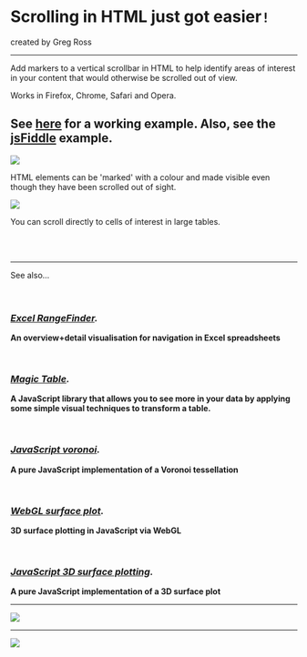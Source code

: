 # Scrolling in HTML just got easier`!` #

created by Greg Ross

---


Add markers to a vertical scrollbar in HTML to help identify areas of interest in your content that would otherwise be scrolled out of view.

Works in Firefox, Chrome, Safari and Opera.

## See [here](http://visi-scroll.googlecode.com/svn/trunk/example.html) for a working example. Also, see the [jsFiddle](http://jsfiddle.net/gregross/9vZ3f/) example. ##

[![](http://visi-scroll.googlecode.com/svn/trunk/images/1.png)](http://visi-scroll.googlecode.com/svn/trunk/example.html)

HTML elements can be 'marked' with a colour and made visible even though they have been scrolled out of sight.

[![](http://visi-scroll.googlecode.com/svn/trunk/images/2.png)](http://visi-scroll.googlecode.com/svn/trunk/example.html)

You can scroll directly to cells of interest in large tables.

<br>
<br>
<hr />

See also...<br>
<br>
<br>
<h3><i><b><a href='http://www.grvisualisation.50webs.com/excelrangefinder.html'>Excel RangeFinder</a>.</b></i></h3>

<b>An overview+detail visualisation for navigation in Excel spreadsheets</b>


<br>

<h3><i><b><a href='http://www.grvisualisation.50webs.com/'>Magic Table</a>.</b></i></h3>

<b>A JavaScript library that allows you to see more in your data by applying some simple visual techniques to transform a table.</b>

<br>

<h3><i><b><a href='http://www.grvisualisation.50webs.com/javascript_voronoi.html'>JavaScript voronoi</a>.</b></i></h3>

<b>A pure JavaScript implementation of a Voronoi tessellation</b>


<br>

<h3><i><b><a href='http://code.google.com/p/webgl-surface-plot/'>WebGL surface plot</a>.</b></i></h3>

<b>3D surface plotting in JavaScript via WebGL</b>


<br>

<h3><i><b><a href='http://code.google.com/p/javascript-surface-plot/'>JavaScript 3D surface plotting</a>.</b></i></h3>

<b>A pure JavaScript implementation of a 3D surface plot</b>

<hr />

<a href='http://itunes.apple.com/gb/app/claptrax/id427145886?mt=8'><img src='http://www.grvisualisation.50webs.com/images/clapForMusic/SplashViewPhone.png' /></a>

<hr />

<a href='http://ax.itunes.apple.com/gb/app/peekaboo-3d/id380735126?mt=8'><img src='http://www.grvisualisation.50webs.com/images/peekaboo/PeekabooAd.png' /></a>